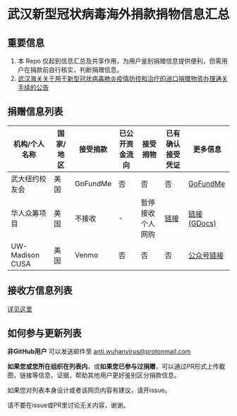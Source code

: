 # 武汉新型冠状病毒海外捐款捐物信息汇总
## 重要信息
1. 本 Repo 仅起到信息汇总及共享作用，为用户鉴别捐赠信息提供便利，但需用户在捐款前自行核实，判断捐赠信息。
2. [武汉海关关于用于新型冠状病毒肺炎疫情防控和治疗的进口捐赠物资办理通关手续的公告](http://www.customs.gov.cn/wuhan_customs/506378/506379/2851956/index.html)

## 捐赠信息列表

|机构/个人名称|国家/地区|接受捐款|已公开资金流向|接受捐物|已有确认接受凭证|更多信息|
|----|----|----|----|----|----|----|
|武大纽约校友会|美国|GoFundMe|否|否|否|[GoFundMe](https://www.gofundme.com/f/help-wuhan-fight-through-coronavirus?from=timeline)|
|华人众筹项目|美国|不接收|-|暂停接收个人网购|[链接](https://www.jianshu.com/p/44279607f25c)|[链接(GDocs)](https://docs.google.com/document/d/10ajFNh3_sTtyeWdgYP9HHnLH97kkH4w63O5l6Ip7sq0/mobilebasic?from=groupmessage&isappinstalled=0)|
|UW-Madison CUSA|美国|Venmo|否|否|否|[公众号链接](https://mp.weixin.qq.com/s?__biz=MjM5NjE3NTg4MQ==&mid=2649157328&idx=1&sn=9944f7cb0dcade00a525cae94c72503d&chksm=beff07b689888ea0d87171be6496e96ae93f1d5aeae7de639dac3d867bc5ae38855a15680222&mpshare=1&scene=1&srcid=&sharer_sharetime=1579914306615&sharer_shareid=c282b90b765c4d4e8683eca427a40b39&exportkey=AxxcthDE%2FafVp%2BcA1v3Lnp0%3D&pass_ticket=n9CznTPe9B50HPQNOY8BNU33C%2FkqyOkx8qUeWQBsLUY%3D#rd)|

## 接收方信息列表
[详见这里](recipient.md)

## 如何参与更新列表
**非GitHub用户** 可以发送邮件至 anti.wuhanvirus@protonmail.com

**如果您或您所在组织在列表内**，或**如果您已参与过捐赠**，可以通过PR形式上传截图，链接等信息，证据，帮助其他用户更好鉴别区分捐款信息。

如果您对列表本身设计或者该网页内容有建议，请开issue。

请不要在issue或PR里讨论无关内容，谢谢。
